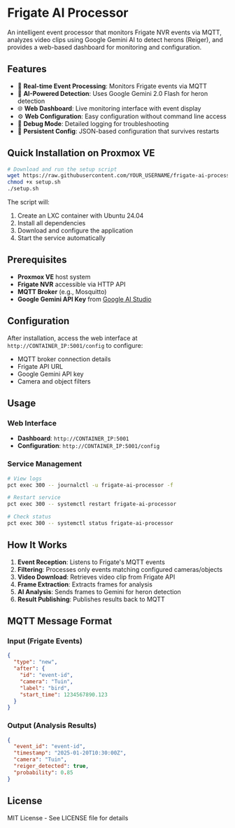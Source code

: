 # Frigate AI Processor

An intelligent event processor that monitors Frigate NVR events via MQTT, analyzes video clips using Google Gemini AI to detect herons (Reiger), and provides a web-based dashboard for monitoring and configuration.

## Features

- 🎥 **Real-time Event Processing**: Monitors Frigate events via MQTT
- 🤖 **AI-Powered Detection**: Uses Google Gemini 2.0 Flash for heron detection
- 🌐 **Web Dashboard**: Live monitoring interface with event display
- ⚙️ **Web Configuration**: Easy configuration without command line access
- 🐛 **Debug Mode**: Detailed logging for troubleshooting
- 💾 **Persistent Config**: JSON-based configuration that survives restarts

## Quick Installation on Proxmox VE

```bash
# Download and run the setup script
wget https://raw.githubusercontent.com/YOUR_USERNAME/frigate-ai-processor/main/setup.sh
chmod +x setup.sh
./setup.sh
```

The script will:
1. Create an LXC container with Ubuntu 24.04
2. Install all dependencies
3. Download and configure the application
4. Start the service automatically

## Prerequisites

- **Proxmox VE** host system
- **Frigate NVR** accessible via HTTP API
- **MQTT Broker** (e.g., Mosquitto)
- **Google Gemini API Key** from [Google AI Studio](https://aistudio.google.com/apikey)

## Configuration

After installation, access the web interface at `http://CONTAINER_IP:5001/config` to configure:

- MQTT broker connection details
- Frigate API URL
- Google Gemini API key
- Camera and object filters

## Usage

### Web Interface
- **Dashboard**: `http://CONTAINER_IP:5001`
- **Configuration**: `http://CONTAINER_IP:5001/config`

### Service Management
```bash
# View logs
pct exec 300 -- journalctl -u frigate-ai-processor -f

# Restart service
pct exec 300 -- systemctl restart frigate-ai-processor

# Check status
pct exec 300 -- systemctl status frigate-ai-processor
```

## How It Works

1. **Event Reception**: Listens to Frigate's MQTT events
2. **Filtering**: Processes only events matching configured cameras/objects
3. **Video Download**: Retrieves video clip from Frigate API
4. **Frame Extraction**: Extracts frames for analysis
5. **AI Analysis**: Sends frames to Gemini for heron detection
6. **Result Publishing**: Publishes results back to MQTT

## MQTT Message Format

### Input (Frigate Events)
```json
{
  "type": "new",
  "after": {
    "id": "event-id",
    "camera": "Tuin",
    "label": "bird",
    "start_time": 1234567890.123
  }
}
```

### Output (Analysis Results)
```json
{
  "event_id": "event-id",
  "timestamp": "2025-01-20T10:30:00Z",
  "camera": "Tuin",
  "reiger_detected": true,
  "probability": 0.85
}
```

## License

MIT License - See LICENSE file for details